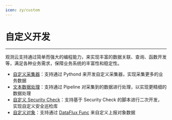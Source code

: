 ```yaml
---
icon: zy/custom
---
```

# 自定义开发 

---

观测云支持通过简单而强大的编程能力，来实现丰富的数据关联、查询、函数开发等，满足各种业务需求，保障业务系统的丰富性和稳定性。

- [自定义采集器](pythond.md)：支持通过 Pythond 来开发自定义采集器，实现采集更多的业务数据
- [文本数据处理](../developers/index.md)：支持通过 Pipeline 对采集到的数据进行处理，以实现更精细的数据处理
- [自定义 Security Check](scheck-filechange.md)：支持基于 Security Check 的脚本进行二次开发，实现自定义安全巡检库
- [自定义对象](custom-object.md)：支持通过 [DataFlux Func](../dataflux-func/index.md) 来自定义上报对象数据
